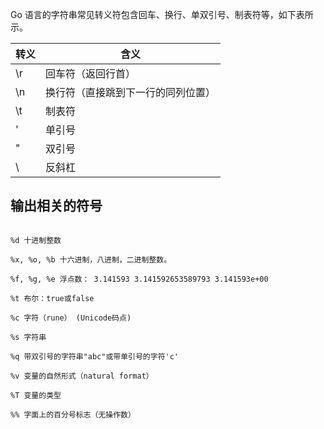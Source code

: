 Go 语言的字符串常见转义符包含回车、换行、单双引号、制表符等，如下表所示。

| 转义 | 含义                               |
| ---- | ---------------------------------- |
| \r   | 回车符（返回行首）                 |
| \n   | 换行符（直接跳到下一行的同列位置） |
| \t   | 制表符                             |
| \'   | 单引号                             |
| \"   | 双引号                             |
| \    | 反斜杠                             |


## 输出相关的符号
```

%d 十进制整数 

%x, %o, %b 十六进制，八进制，二进制整数。 

%f, %g, %e 浮点数： 3.141593 3.141592653589793 3.141593e+00 

%t 布尔：true或false 

%c 字符（rune） (Unicode码点) 

%s 字符串 

%q 带双引号的字符串"abc"或带单引号的字符'c' 

%v 变量的自然形式（natural format） 

%T 变量的类型 

%% 字面上的百分号标志（无操作数） 
```